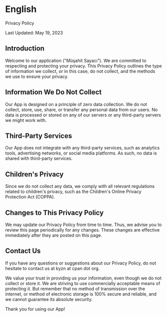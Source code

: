 # English

Privacy Policy

Last Updated: May 19, 2023

## Introduction

Welcome to our application ("Müşahit Sayacı"). We are committed to respecting and protecting your privacy. This Privacy Policy outlines the type of information we collect, or in this case, do not collect, and the methods we use to ensure your privacy.

## Information We Do Not Collect

Our App is designed on a principle of zero data collection. We do not collect, store, use, share, or transfer any personal data from our users. No data is processed or stored on any of our servers or any third-party servers we might work with.

## Third-Party Services

Our App does not integrate with any third-party services, such as analytics tools, advertising networks, or social media platforms. As such, no data is shared with third-party services.

## Children's Privacy

Since we do not collect any data, we comply with all relevant regulations related to children's privacy, such as the Children's Online Privacy Protection Act (COPPA).

## Changes to This Privacy Policy

We may update our Privacy Policy from time to time. Thus, we advise you to review this page periodically for any changes. These changes are effective immediately after they are posted on this page.

## Contact Us

If you have any questions or suggestions about our Privacy Policy, do not hesitate to contact us at kyzn at cpan dot org.

We value your trust in providing us your information, even though we do not collect or store it. We are striving to use commercially acceptable means of protecting it. But remember that no method of transmission over the internet, or method of electronic storage is 100% secure and reliable, and we cannot guarantee its absolute security.

Thank you for using our App!
